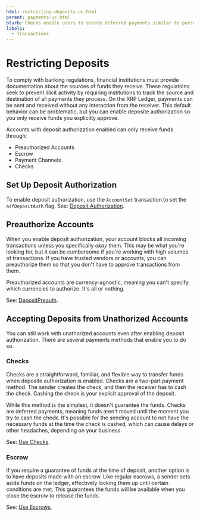 ```yaml
---
html: restricting-deposits-uc.html
parent: payments-uc.html
blurb: Checks enable users to create deferred payments similar to personal paper checks.
labels:
  - Transactions
---
```

# Restricting Deposits

To comply with banking regulations, financial institutions must provide documentation about the sources of funds they receive. These regulations seek to prevent illicit activity by requiring institutions to track the source and destination of all payments they process. On the XRP Ledger, payments can be sent and received without any interaction from the receiver. This default behavior can be problematic, but you can enable deposite authorization so you only receive funds you explicitly approve.

Accounts with deposit authorization enabled can only receive funds through:

  - Preauthorized Accounts
  - Escrow
  - Payment Channels
  - Checks


## Set Up Deposit Authorization

To enable deposit authorization, use the `AccountSet` transaction to set the `asfDepositAuth` flag. See: [Deposit Authorization](depositauth.html).


## Preauthorize Accounts

When you enable deposit authorization, your account blocks all incoming transactions unless you specifically _okay_ them. This may be what you're looking for, but it can be cumbersome if you're working with high volumes of transactions. If you have trusted vendors or accounts, you can preauthorize them so that you don't have to approve transactions from them.

Preauthorized accounts are currency-agnostic, meaning you can't specify which currencies to authorize. It's all or nothing.

See: [DepositPreauth](depositpreauth.html).


## Accepting Deposits from Unathorized Accounts

You can still work with unathorized accounts even after enabling deposit authorization. There are several payments methods that enable you to do so.


### Checks

Checks are a straightforward, familiar, and flexible way to transfer funds when deposite authorization is enabled. Checks are a two-part payment method. The sender creates the check, and then the receiver has to cash the check. Cashing the check is your explicit approval of the deposit.

While this method is the simplest, it doesn't guarantee the funds. Checks are deferred payments, meaning funds aren't moved until the moment you try to cash the check. It's possible for the sending account to not have the necessary funds at the time the check is cashed, which can cause delays or other headaches, depending on your business.

See: [Use Checks](use-checks.html).


### Escrow

If you require a guarantee of funds at the time of deposit, another option is to have deposits made with an escrow. Like regular escrows, a sender sets aside funds on the ledger, effectively locking them up until certain conditions are met. This guarantees the funds will be available when you close the escrow to release the funds.

See: [Use Escrows](use-escrows).


<!-- Need a better understanding of Payment Channels use cases.

### Payment Channels

Payment Channels are an advanced feature for sending asynchronous XRP payments that can be divided into very small increments and settled later.

The XRP for a payment channel is set aside temporarily. The sender creates _Claims_ against the channel, which the recipient verifies without sending an XRP Ledger transaction or waiting for a new ledger version to be approved by consensus. (This is an _asynchronous_ process because it happens separate from the usual pattern of getting transactions approved by consensus.) At any time, the recipient can _redeem_ a Claim to receive an amount of XRP authorized by that Claim. Settling a Claim like this uses a standard XRP Ledger transaction, as part of the usual consensus process. This single transaction can encompass any number of transactions guaranteed by smaller Claims.

Because Claims can be verified individually but settled in bulk later, payment channels make it possible to conduct transactions at a rate only limited by the participants' ability to create and verify the digital signatures of those Claims. This limit is primarily based on the speed of the participants' hardware and the complexity of the signature algorithms. For maximum speed, use Ed25519 signatures, which are faster than the XRP Ledger's default secp256k1 ECDSA signatures. Research has demonstrated the ability to create over Ed25519 100,000 signatures per second and to verify over [70,000 per second](https://ed25519.cr.yp.to/ed25519-20110926.pdf) on commodity hardware in 2011.

Learn about [Payment Channels](payment-channels.html) on the XRP Ledger.

you may have circumstances where you want to go into contract with a contractor, but don't know the exact amount. This is common in situations such as home improvement projects where an estimate can be provided, but unforeseen circumstances can increase the final amount due. In these situations you can create a payment channel, which allocates (currently only XRP) to a payment channel. This amount would be the estimate the contractor gives you and can serve as their budget for the project. Each item they require payment for, you would submit a claim to the payment channel.

Repeating this process, you would eventually settle on the final amount due, where the contractor (payee) claims the final amount from the payment channel. This method of payment serves as a great way to track invdividual items payed for in large projects.

-->